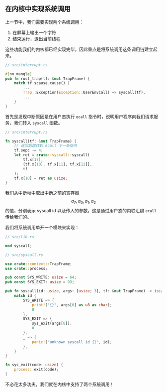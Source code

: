## 在内核中实现系统调用

上一节中，我们需要实现两个系统调用：

1. 在屏幕上输出一个字符
2. 结束运行，退出当前线程

这些功能我们的内核都已经实现完毕，因此重点是将系统调用这条调用链建立起来。

```rust
// src/interrupt.rs

#[no_mangle]
pub fn rust_trap(tf: &mut TrapFrame) {
    match tf.scause.cause() {
        ...
        Trap::Exception(Exception::UserEnvCall) => syscall(tf),
        ...
    }
}
```

首先是发现中断原因是在用户态执行 ``ecall`` 指令时，说明用户程序向我们请求服务，我们转入 ``syscall`` 函数。

```rust
// src/interrupt.rs

fn syscall(tf: &mut TrapFrame) {
    // 返回后跳转到 ecall 下一条指令
    tf.sepc += 4;
    let ret = crate::syscall::syscall(
        tf.x[17],
        [tf.x[10], tf.x[11], tf.x[12]],
        tf
    );
    tf.x[10] = ret as usize;
}
```

我们从中断帧中取出中断之前的寄存器 $$a_7,a_0,a_1,a_2$$ 的值，分别表示 syscall id 以及传入的参数。这是通过用户态的内联汇编 ``ecall`` 传给我们的。

我们将系统调用单开一个模块来实现：

```rust
// src/lib.rs

mod syscall;

// src/syscall.rs

use crate::context::TrapFrame;
use crate::process;

pub const SYS_WRITE: usize = 64;
pub const SYS_EXIT: usize = 93;

pub fn syscall(id: usize, args: [usize; 3], tf: &mut TrapFrame) -> isize {
    match id {
        SYS_WRITE => {
            print!("{}", args[0] as u8 as char);
            0
        },
        SYS_EXIT => {
            sys_exit(args[0]);
            0
        },
        _ => {
            panic!("unknown syscall id {}", id);
        },
    }
}

fn sys_exit(code: usize) {
    process::exit(code);
}
```

不必花太多功夫，我们就在内核中支持了两个系统调用！

